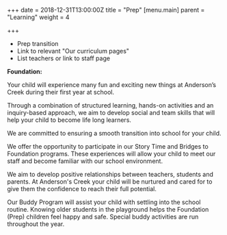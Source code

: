 +++
date = 2018-12-31T13:00:00Z
title = "Prep"
[menu.main]
parent = "Learning"
weight = 4

+++
* Prep transition
* Link to relevant "Our curriculum pages"
* List teachers or link to staff page

**Foundation:**

Your child will experience many fun and exciting new things at Anderson’s Creek during their first year at school.

Through a combination of structured learning, hands-on activities and an inquiry-based approach, we aim to develop social and team skills that will help your child to become life long learners.

We are committed to ensuring a smooth transition into school for your child.

We offer the opportunity to participate in our Story Time and Bridges to Foundation programs. These experiences will allow your child to meet our staff and become familiar with our school environment.

We aim to develop positive relationships between teachers, students and parents. At Anderson's Creek your child will be nurtured and cared for to give them the confidence to reach their full potential.

Our Buddy Program will assist your child with settling into the school routine. Knowing older students in the playground helps the Foundation (Prep) children feel happy and safe. Special buddy activities are run throughout the year.